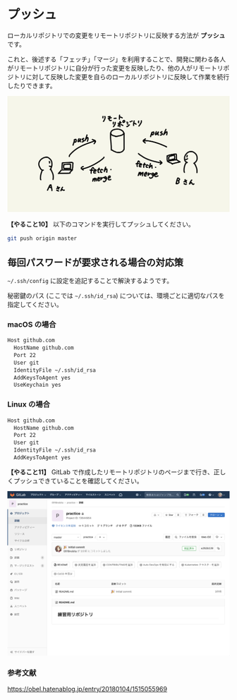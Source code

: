 # プッシュ

ローカルリポジトリでの変更をリモートリポジトリに反映する方法が **プッシュ** です。

これと、後述する「フェッチ」「マージ」を利用することで、開発に関わる各人がリモートリポジトリに自分が行った変更を反映したり、他の人がリモートリポジトリに対して反映した変更を自らのローカルリポジトリに反映して作業を続行したりできます。

![プッシュ・フェッチ・マージを活用した共同開発](./media/remote-dev.jpg)

**【やること10】** 以下のコマンドを実行してプッシュしてください。

```bash
git push origin master
```

## 毎回パスワードが要求される場合の対応策

``~/.ssh/config`` に設定を追記することで解決するようです。

秘密鍵のパス (ここでは ``~/.ssh/id_rsa``) については、環境ごとに適切なパスを指定してください。

### macOS の場合

```bash
Host github.com
  HostName github.com
  Port 22
  User git
  IdentityFile ~/.ssh/id_rsa
  AddKeysToAgent yes
  UseKeychain yes
```

### Linux の場合

```bash
Host github.com
  HostName github.com
  Port 22
  User git
  IdentityFile ~/.ssh/id_rsa
  AddKeysToAgent yes
```

**【やること11】** GitLab で作成したリモートリポジトリのページまで行き、正しくプッシュできていることを確認してください。

![プッシュに成功したリモートリポジトリの画面](./media/push-successful.png)

### 参考文献

https://obel.hatenablog.jp/entry/20180104/1515055969
